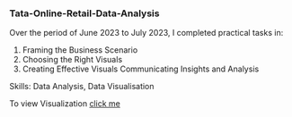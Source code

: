 ### Tata-Online-Retail-Data-Analysis

Over the period of June 2023 to July 2023, I completed practical tasks in:
1. Framing the Business Scenario
2. Choosing the Right Visuals
3. Creating Effective Visuals Communicating Insights and Analysis

Skills: Data Analysis, Data Visualisation

To view Visualization [click me](https://public.tableau.com/views/TataOnlineRetailData/Dashboard1?:language=en-US&:display_count=n&:origin=viz_share_link)
 
